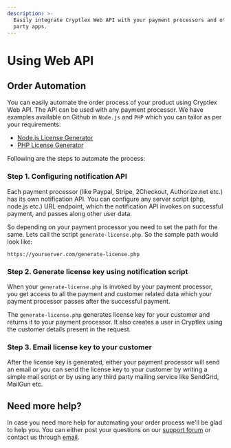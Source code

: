 ```yaml
---
description: >-
  Easily integrate Cryptlex Web API with your payment processors and other third
  party apps.
---
```


# Using Web API

## Order Automation 

You can easily automate the order process of your product using Cryptlex Web API. The API can be used with any payment processor. We have examples available on Github  in `Node.js` and `PHP` which you can tailor as per your requirements:

* [Node.js License Generator](https://github.com/cryptlex/nodejs-license-generator)
* [PHP License Generator](https://github.com/cryptlex/php-license-generator)

Following are the steps to automate the process:

### Step 1. Configuring notification API

Each payment processor \(like Paypal, Stripe, 2Checkout, Authorize.net etc.\) has its own notification API. You can configure any server script \(php, node.js etc.\) URL endpoint, which the notification API invokes on successful payment, and passes along other user data. 

So depending on your payment processor you need to set the path for the same. Lets call the script `generate-license.php`. So the sample path would look like:

```text
https://yourserver.com/generate-license.php
```

### Step 2. Generate license key using notification script

When your `generate-license.php` is invoked by your payment processor, you get access to all the payment and customer related data which your payment processor passes after the successful payment. 

The `generate-license.php`  generates license key for your customer and returns it to your payment processor. It also creates a user in Cryptlex using the customer details present in the request.

### Step 3. Email license key to your customer

After the license key is generated, either your payment processor will send an email or you can send the license key to your customer by writing a simple mail script or by using any third party mailing service like SendGrid, MailGun etc.

## Need more help?

In case you need more help for automating your order process we'll be glad to help you. You can either post your questions on our [support forum](https://cryptlex.com/forums) or contact us through [email](mailto:support@cryptlex.com?Subject=Order%20Automation).

